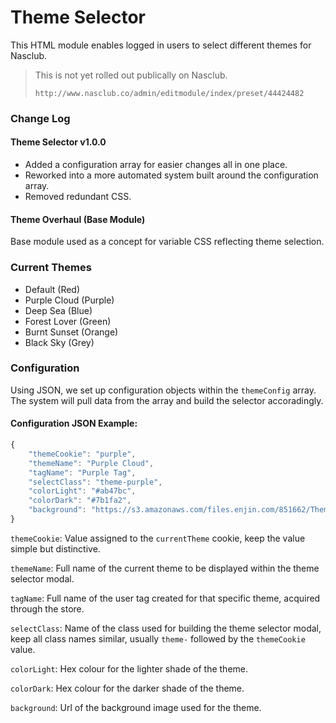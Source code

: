# Theme Selector
This HTML module enables logged in users to select different themes for Nasclub.

> This is not yet rolled out publically on Nasclub.
>
> `http://www.nasclub.co/admin/editmodule/index/preset/44424482`


### Change Log

#### Theme Selector v1.0.0
* Added a configuration array for easier changes all in one place.
* Reworked into a more automated system built around the configuration array.
* Removed redundant CSS.

#### Theme Overhaul (Base Module)
Base module used as a concept for variable CSS reflecting theme selection.


### Current Themes

* Default (Red)
* Purple Cloud (Purple)
* Deep Sea (Blue)
* Forest Lover (Green)
* Burnt Sunset (Orange)
* Black Sky (Grey)


### Configuration

Using JSON, we set up configuration objects within the `themeConfig` array. The system will pull data from the array and build the selector accoradingly.

#### Configuration JSON Example:
```javascript
{
	"themeCookie": "purple",
	"themeName": "Purple Cloud",
	"tagName": "Purple Tag",
	"selectClass": "theme-purple",
	"colorLight": "#ab47bc",
	"colorDark": "#7b1fa2",
	"background": "https://s3.amazonaws.com/files.enjin.com/851662/Theme_Backgrounds_Optimised/Theme-Purple-min.jpg"
}
```

`themeCookie`: Value assigned to the `currentTheme` cookie, keep the value simple but distinctive.

`themeName`: Full name of the current theme to be displayed within the theme selector modal.

`tagName`: Full name of the user tag created for that specific theme, acquired through the store.

`selectClass`: Name of the class used for building the theme selector modal, keep all class names similar, usually `theme-` followed by the `themeCookie` value.

`colorLight`: Hex colour for the lighter shade of the theme.

`colorDark`: Hex colour for the darker shade of the theme.

`background`: Url of the background image used for the theme.
